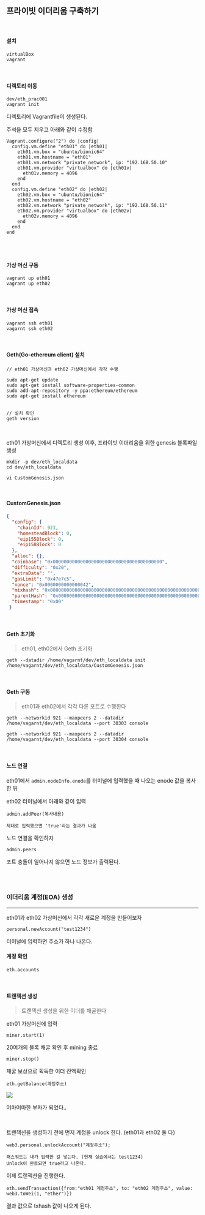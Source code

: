 ## 프라이빗 이더리움 구축하기

<br>

#### 설치

```
virtualBox
vagrant
```

<br>

#### 디렉토리 이동

```
dev/eth_prac001
vagrant init
```

디렉토리에 Vagrantfile이 생성된다.

주석을 모두 지우고 아래와 같이 수정함

```
Vagrant.configure("2") do |config|
  config.vm.define "eth01" do |eth01|
    eth01.vm.box = "ubuntu/bionic64"
    eth01.vm.hostname = "eth01"
    eth01.vm.network "private_network", ip: "192.168.50.10"
    eth01.vm.provider "virtualbox" do |eth01v|
      eth01v.memory = 4096
    end
  end
  config.vm.define "eth02" do |eth02|
    eth02.vm.box = "ubuntu/bionic64"
    eth02.vm.hostname = "eth02"
    eth02.vm.network "private_network", ip: "192.168.50.11"
    eth02.vm.provider "virtualbox" do |eth02v|
      eth02v.memory = 4096
    end
  end
end
```

<br>

<br>

#### 가상 머신 구동

```
vagrant up eth01
vagrant up eth02
```

<br>

#### 가상 머신 접속

```
vagrant ssh eth01
vagarnt ssh eth02
```

<br>

#### Geth(Go-ethereum client) 설치

```
// eth01 가상머신과 eth02 가상머신에서 각각 수행

sudo apt-get update
sudo apt-get install software-properties-common
sudo add-apt-repository -y ppa:ethereum/ethereum
sudo apt-get install ethereum


// 설치 확인
geth version
```

<br>

eth01 가상머신에서 디렉토리 생성 이후, 프라이빗 이더리움을 위한 genesis 블록파일 생성

```
mkdir -p dev/eth_localdata
cd dev/eth_localdata

vi CustomGenesis.json
```

<br>

#### CustomGenesis.json

```json
{
  "config": {
    "chainId": 921,
    "homesteadBlock": 0,
    "eip155Block": 0,
    "eip158Block": 0
  },
  "alloc": {},
  "coinbase": "0x0000000000000000000000000000000000000000",
  "difficulty": "0x20",
  "extraData": "",
  "gasLimit": "0x47e7c5",
  "nonce": "0x0000000000000042",
  "mixhash": "0x0000000000000000000000000000000000000000000000000000000000000000",
  "parentHash": "0x0000000000000000000000000000000000000000000000000000000000000000",
  "timestamp": "0x00"
 }
```

<br>

#### Geth 초기화

> eth01, eth02에서 Geth 초기화

```
geth --datadir /home/vagarnt/dev/eth_localdata init /home/vagarnt/dev/eth_localdata/CustomGenesis.json
```

<br>

#### Geth 구동

> eth01과 eth02에서 각각 다른 포트로 수행한다

```
geth --networkid 921 --maxpeers 2 --datadir /home/vagarnt/dev/eth_localdata --port 30303 console

geth --networkid 921 --maxpeers 2 --datadir /home/vagarnt/dev/eth_localdata --port 30304 console
```

<br>

#### 노드 연결

eth01에서 `admin.nodeInfo.enode`를 터미널에 입력했을 때 나오는 enode 값을 복사한 뒤

eth02 터미널에서 아래와 같이 입력

```
admin.addPeer(복사내용)

제대로 입력했으면 'true'라는 결과가 나옴
```

노드 연결을 확인하자

```
admin.peers
```

포트 충돌이 일어나지 않으면 노드 정보가 출력된다.

<br>

<br>

### 이더리움 계정(EOA) 생성

---

eth01과 eth02 가상머신에서 각각 새로운 계정을 만들어보자

```
personal.newAccount("test1234")
```

터미널에 입력하면 주소가 하나 나온다.

#### 계정 확인

```
eth.accounts
```

<br>

#### 트랜잭션 생성

> 트랜잭션 생성을 위한 이더를 채굴한다

eth01 가상머신에 입력

```
miner.start(1)
```

20여개의 블록 채굴 확인 후 mining 종료

```
miner.stop()
```

채굴 보상으로 획득한 이더 잔액확인

```
eth.getBalance(계정주소)
```

<img src="https://github.com/kim6394/PrivateEthereum/blob/master/screenshot/%EC%B1%84%EA%B5%B4.PNG?raw=true">

어마어마한 부자가 되었다..

<br>

트랜잭션을 생성하기 전에 먼저 계정을 unlock 한다. (eth01과 eth02 둘 다)

```
web3.personal.unlockAccount("계정주소");

패스워드는 내가 입력한 걸 넣는다. (현재 실습에서는 test1234)
Unlock이 완료되면 true라고 나온다.
```



이제 트랜잭션을 진행한다.

```
eth.sendTransaction({from:"eth01 계정주소", to: "eth02 계정주소", value: web3.toWei(1, "ether")})
```

결과 값으로 txhash 값이 나오게 된다.

